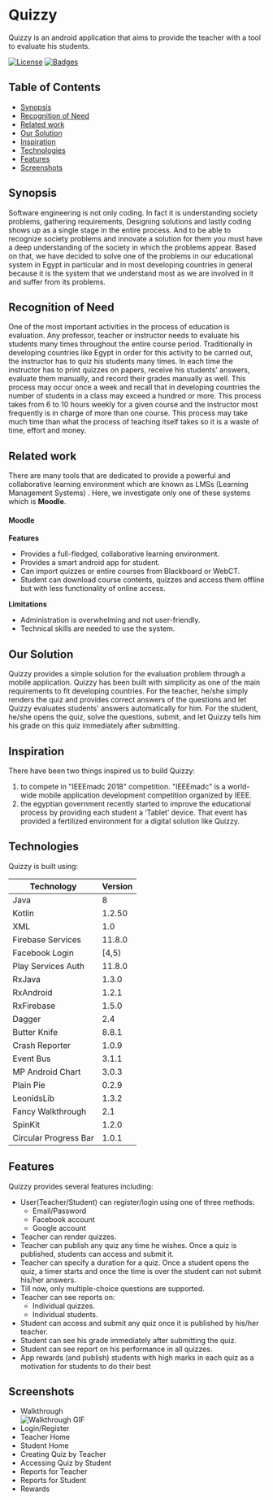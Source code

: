 # Quizzy
Quizzy is an android application that aims to provide the teacher with a tool to evaluate his students.

[![License](https://img.shields.io/hexpm/l/plug.svg)](http://doge.mit-license.org)
[![Badges](http://img.shields.io/:badges-1/1-ff6799.svg)](https://github.com/badges/badgerbadgerbadger)

## Table of Contents
* [Synopsis](#Synopsis)
* [Recognition of Need](#Recognition-of-Need)
* [Related work](#Related-work)
* [Our Solution](#Our-Solution)
* [Inspiration](#Inspiration)
* [Technologies](#Technologies)
* [Features](#Features)
* [Screenshots](#Screenshots)

## Synopsis
Software engineering is not only coding. In fact it is understanding society problems, gathering requirements, Designing solutions and lastly coding shows up as a single stage in the entire process. And to be able to recognize society problems and innovate a solution for them you must have a deep understanding of the society in which the problems appear. Based on that, we have decided to solve one of the problems in our educational system in Egypt in particular and in most developing countries in general because it is the system that we understand most as we are involved in it and suffer from its problems.

## Recognition of Need
One of the most important activities in the process of education is evaluation. Any professor, teacher or instructor needs to evaluate his students many times throughout the entire course period. Traditionally in developing countries like Egypt in order for this activity to be carried out, the instructor has to quiz his students many times. In each time the instructor has to print quizzes on papers, receive his students’ answers, evaluate them manually, and record their grades manually as well. This process may occur once a week and recall that in developing countries the number of students in a class may exceed a hundred or more. This process takes from 6 to 10 hours weekly for a given course and the instructor most frequently is in charge of more than one course. This process may take much time than what the process of teaching itself takes so it is a waste of time, effort and money.

## Related work
There are many tools that are dedicated to provide a powerful and collaborative learning environment which are known as LMSs (Learning Management Systems) . Here, we investigate only one of these systems which is **Moodle**.

#### Moodle
**Features**
* Provides a full-fledged, collaborative learning environment.
* Provides a smart android app for student.
* Can import quizzes or entire courses from Blackboard or WebCT.
* Student can download course contents, quizzes and access them offline but with less functionality of online access.

**Limitations**
* Administration is overwhelming and not user-friendly.
* Technical skills are needed to use the system.

## Our Solution
Quizzy provides a simple solution for the evaluation problem through a mobile application. Quizzy has been built with simplicity as one of the main requirements to fit developing countries. For the teacher, he/she simply renders the quiz and provides correct answers of the questions and let Quizzy evaluates students' answers automatically for him. For the student, he/she opens the quiz, solve the questions, submit, and let Quizzy tells him his grade on this quiz immediately after submitting. 

## Inspiration
There have been two things inspired us to build Quizzy:
1. to compete in "IEEEmadc 2018" competition. "IEEEmadc" is a world-wide mobile application development competition organized by IEEE.
1. the egyptian government recently started to improve the educational process by providing each student a ‘Tablet’ device. That event has provided a fertilized environment for a digital solution like Quizzy.

## Technologies
Quizzy is built using:

Technology | Version
---------- | -------
Java | 8
Kotlin | 1.2.50 
XML | 1.0
Firebase Services | 11.8.0
Facebook Login | [4,5)
Play Services Auth | 11.8.0
RxJava | 1.3.0
RxAndroid | 1.2.1
RxFirebase | 1.5.0
Dagger | 2.4
Butter Knife | 8.8.1
Crash Reporter | 1.0.9
Event Bus | 3.1.1
MP Android Chart | 3.0.3
Plain Pie | 0.2.9
LeonidsLib | 1.3.2
Fancy Walkthrough | 2.1
SpinKit | 1.2.0
Circular Progress Bar | 1.0.1 

## Features
Quizzy provides several features including:
* User(Teacher/Student) can register/login using one of three methods:
  * Email/Password
  * Facebook account
  * Google account
* Teacher can render quizzes.
* Teacher can publish any quiz any time he wishes. Once a quiz is published, students can access and submit it.
* Teacher can specify a duration for a quiz. Once a student opens the quiz, a timer starts and once the time is over the student can not submit his/her answers.
* Till now, only multiple-choice questions are supported.
* Teacher can see reports on:
  * Individual quizzes.
  * Individual students.
* Student can access and submit any quiz once it is published by his/her teacher.
* Student can see his grade immediately after submitting the quiz.
* Student can see report on his performance in all quizzes.
* App rewards (and publish) students with high marks in each quiz as a motivation for students to do their best

## Screenshots
* Walkthrough<br />
![Walkthrough GIF](https://github.com/MahmoudMabrok/Quizzy_app/blob/master/20181215_163439.gif)
* Login/Register
* Teacher Home
* Student Home
* Creating Quiz by Teacher
* Accessing Quiz by Student
* Reports for Teacher
* Reports for Student
* Rewards
